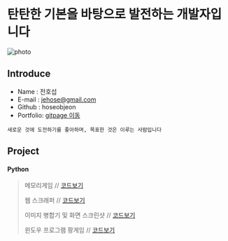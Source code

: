 # 탄탄한 기본을 바탕으로 발전하는 개발자입니다

![photo](https://raw.githubusercontent.com/hoseobjeon/portfolio/master/assets/img/profilepic.jpg)

## Introduce
* Name : 전호섭
* E-mail : jehose@gmail.com
* Github : hoseobjeon
* Portfolio: [gitpage 이동](https://hoseobjeon.github.io/)

```
새로운 것에 도전하기를 좋아하며, 목표한 것은 이루는 사람입니다
```

## Project 

#### Python

> 메모리게임 // [코드보기](https://github.com/hoseobjeon/memoryGame)
> 
> 웹 스크래퍼 // [코드보기](https://github.com/hoseobjeon/webScraper)
> 
> 이미지 병합기 및 화면 스크린샷 // [코드보기](https://github.com/hoseobjeon/imageMerger)
> 
> 윈도우 프로그램 팡게임 // [코드보기](https://github.com/hoseobjeon/pangGame)
